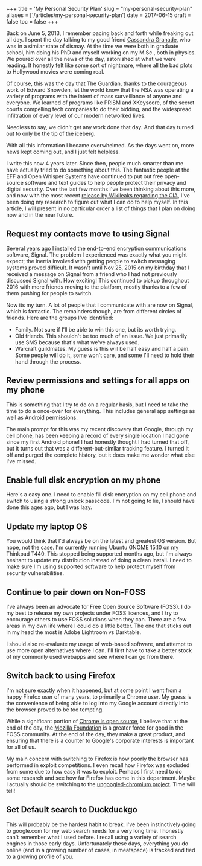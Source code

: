 +++
title = 'My Personal Security Plan'
slug = "my-personal-security-plan"
aliases = ['/articles/my-personal-security-plan']
date = 2017-06-15
draft = false
toc = false
+++

Back on June 5, 2013, I remember pacing back and forth while freaking out all day. I spent the day talking to my good friend [Cassandra Granade](http://www.cgranade.com/), who was in a similar state of dismay. At the time we were both in graduate school, him doing his PhD and myself working on my M.Sc., both in physics. We poured over all the news of the day, astonished at what we were reading. It honestly felt like some sort of nightmare, where all the bad plots to Hollywood movies were coming real.

Of course, this was the day that The Guardian, thanks to the courageous work of Edward Snowden, let the world know that the NSA was operating a variety of programs with the intent of mass surveillance of anyone and everyone. We learned of programs like PRISM and XKeyscore, of the secret courts compelling tech companies to do their bidding, and the widespread infiltration of every level of our modern networked lives.

Needless to say, we didn't get any work done that day. And that day turned out to only be the tip of the iceberg.

With all this information I became overwhelmed. As the days went on, more news kept coming out, and I just felt helpless.


I write this now 4 years later. Since then, people much smarter than me have actually tried to do something about this. The fantastic people at the EFF and Open Whisper Systems have continued to put out free open-source software and text guides to help people protect their privacy and digital security. Over the last few months I've been thinking about this more, and now with the most recent [release by Wikileaks regarding the CIA](https://wikileaks.org/ciav7p1/), I've been doing my research to figure out what I can do to help myself. In this article, I will present in no particular order a list of things that I plan on doing now and in the near future.


## Request my contacts move to using Signal

Several years ago I installed the end-to-end encryption communications software, Signal. The problem I experienced was exactly what you might expect; the inertia involved with getting people to switch messaging systems proved difficult. It wasn't until Nov 25, 2015 on my birthday that I received a message on Signal from a friend who I had not previously discussed Signal with. How exciting! This continued to pickup throughout 2016 with more friends moving to the platform, mostly thanks to a few of them pushing for people to switch.

Now its my turn. A lot of people that I communicate with are now on Signal, which is fantastic. The remainders though, are from different circles of friends. Here are the groups I've identified:

- Family. Not sure if I'll be able to win this one, but its worth trying.
- Old friends. This shouldn't be too much of an issue. We just primarily use SMS because that's what we've always used.
- Warcraft guildmates. My guess is this will be half easy and half a pain. Some people will do it, some won't care, and some I'll need to hold their hand through the process.

## Review permissions and settings for all apps on my phone

This is something that I try to do on a regular basis, but I need to take the time to do a once-over for everything. This includes general app settings as well as Android permissions.

The main prompt for this was my recent discovery that Google, through my cell phone, has been keeping a record of every single location I had gone since my first Android phone! I had honestly thought I had turned that off, but it turns out that was a different-but-similar tracking feature. I turned it off and purged the complete history, but it does make me wonder what else I've missed.

## Enable full disk encryption on my phone

Here's a easy one. I need to enable fill disk encryption on my cell phone and switch to using a strong unlock passcode. I'm not going to lie, I should have done this ages ago, but I was lazy.

## Update my laptop OS

You would think that I'd always be on the latest and greatest OS version. But nope, not the case. I'm currently running Ubuntu GNOME 15.10 on my Thinkpad T440. This stopped being supported months ago, but I'm always hesitant to update my distribution instead of doing a clean install. I need to make sure I'm using supported software to help protect myself from security vulnerabilities.

## Continue to pair down on Non-FOSS

I've always been an advocate for Free Open Source Software (FOSS). I do my best to release my own projects under FOSS licences, and I try to encourage others to use FOSS solutions when they can. There are a few areas in my own life where I could do a little better. The one that sticks out in my head the most is Adobe Lightroom vs Darktable.

I should also re-evaluate my usage of web-based software, and attempt to use more open alternatives where I can. I'll first have to take a better stock of my commonly used webapps and see where I can go from there.

## Switch back to using Firefox

I'm not sure exactly when it happened, but at some point I went from a happy Firefox user of many years, to primarily a Chrome user. My guess is the convenience of being able to log into my Google account directly into the browser proved to be too tempting.

While a significant portion of [Chrome is open source](https://www.chromium.org/), I believe that at the end of the day, the [Mozilla Foundation](https://www.mozilla.org) is a greater force for good in the FOSS community. At the end of the day, they make a great product, and ensuring that there is a counter to Google's corporate interests is important for all of us.

My main concern with switching to Firefox is how poorly the browser has performed in exploit competitions. I even recall how Firefox was excluded from some due to how easy it was to exploit. Perhaps I first need to do some research and see how far Firefox has come in this department. Maybe I actually should be switching to the [ungoogled-chromium project](https://github.com/Eloston/ungoogled-chromium). Time will tell!

## Set Default search to Duckduckgo

This will probably be the hardest habit to break. I've been instinctively going to google.com for my web search needs for a very long time. I honestly can't remember what I used before. I recall using a variety of search engines in those early days. Unfortunately these days, everything you do online (and in a growing number of cases, in meatspace) is tracked and tied to a growing profile of you.
